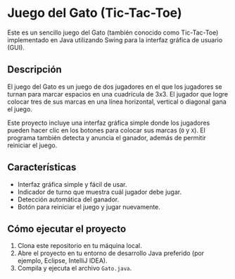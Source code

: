 # Juego del Gato (Tic-Tac-Toe)

Este es un sencillo juego del Gato (también conocido como Tic-Tac-Toe) implementado en Java utilizando Swing para la interfaz gráfica de usuario (GUI).

## Descripción

El juego del Gato es un juego de dos jugadores en el que los jugadores se turnan para marcar espacios en una cuadrícula de 3x3. El jugador que logre colocar tres de sus marcas en una línea horizontal, vertical o diagonal gana el juego.

Este proyecto incluye una interfaz gráfica simple donde los jugadores pueden hacer clic en los botones para colocar sus marcas (`O` y `X`). El programa también detecta y anuncia el ganador, además de permitir reiniciar el juego.

## Características

- Interfaz gráfica simple y fácil de usar.
- Indicador de turno que muestra cuál jugador debe jugar.
- Detección automática del ganador.
- Botón para reiniciar el juego y jugar nuevamente.

## Cómo ejecutar el proyecto

1. Clona este repositorio en tu máquina local.
2. Abre el proyecto en tu entorno de desarrollo Java preferido (por ejemplo, Eclipse, IntelliJ IDEA).
3. Compila y ejecuta el archivo `Gato.java`.

